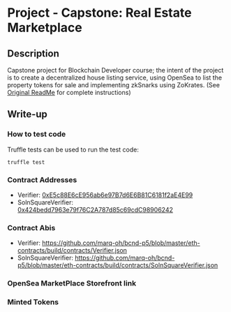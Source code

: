# Project - Capstone: Real Estate Marketplace


## Description
Capstone project for Blockchain Developer course; the intent of the project is to create a decentralized house listing service, using OpenSea to list the property tokens for sale and implementing zkSnarks using ZoKrates. (See [Original ReadMe](https://github.com/marq-oh/bcnd-p5/blob/master/README_orig.md) for complete instructions)

## Write-up
### How to test code
Truffle tests can be used to run the test code:

`truffle test`

### Contract Addresses 
* Verifier: [0xE5c88E6cE956ab6e97B7d6E6B81C6181f2aE4E99](https://rinkeby.etherscan.io/address/0xE5c88E6cE956ab6e97B7d6E6B81C6181f2aE4E99)
* SolnSquareVerifier: [0x424bedd7963e79f76C2A787d85c69cdC98906242](https://rinkeby.etherscan.io/address/0x424bedd7963e79f76C2A787d85c69cdC98906242)

### Contract Abis
* Verifier: https://github.com/marq-oh/bcnd-p5/blob/master/eth-contracts/build/contracts/Verifier.json
* SolnSquareVerifier: https://github.com/marq-oh/bcnd-p5/blob/master/eth-contracts/build/contracts/SolnSquareVerifier.json

### OpenSea MarketPlace Storefront link

### Minted Tokens
